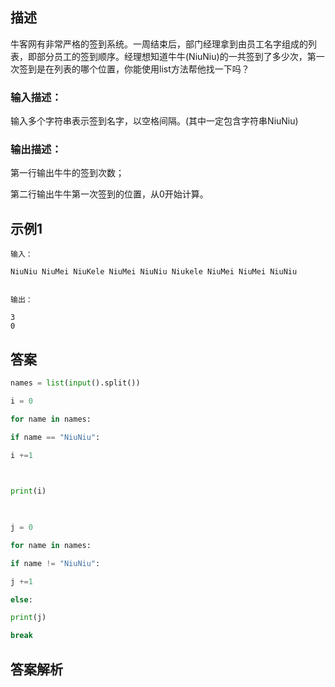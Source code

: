 ## 描述

牛客网有非常严格的签到系统。一周结束后，部门经理拿到由员工名字组成的列表，即部分员工的签到顺序。经理想知道牛牛(NiuNiu)的一共签到了多少次，第一次签到是在列表的哪个位置，你能使用list方法帮他找一下吗？

### 输入描述：

输入多个字符串表示签到名字，以空格间隔。(其中一定包含字符串NiuNiu)

### 输出描述：

第一行输出牛牛的签到次数；

第二行输出牛牛第一次签到的位置，从0开始计算。

## 示例1

```
输入：

NiuNiu NiuMei NiuKele NiuMei NiuNiu Niukele NiuMei NiuMei NiuNiu


输出：

3
0

```
## 答案

```python 
names = list(input().split())

i = 0

for name in names:

if name == "NiuNiu":

i +=1

  

print(i)

  

j = 0

for name in names:

if name != "NiuNiu":

j +=1

else:

print(j)

break
```

## 答案解析